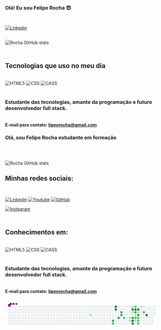 ### Olá! Eu sou Felipe Rocha 😎
</br>

[![Linkedin](https://img.shields.io/badge/LinkedIn-0077B5?style=for-the-badge&logo=linkedin&logoColor=white)](www.linkedin.com/in/feliperocharj)


</br>![Rocha GitHub stats](https://github-readme-stats.vercel.app/api?username=lipeorocha&show_icons=true&theme=dracula)



## </br> Tecnologias que uso no meu dia

<div style="display: inline_block"><br/>
    <img aLign="center" alt="HTML5" src="https://img.shields.io/badge/HTML5-E34F26?style=for-the-badge&logo=html5&logoColor=white">
    <img aLign="center" alt="CSS" src="https://img.shields.io/badge/CSS3-1572B6?style=for-the-badge&logo=css3&logoColor=white">
    <img aLign="center" alt="CASS" src="https://img.shields.io/badge/Sass-CC6699?style=for-the-badge&logo=sass&logoColor=white">
</div>

### </br> Estudante das tecnologias, amante da programação e futuro desenvolvedor full stack.

#### </br>E-mail para contato: lipeorocha@gmail.com

### Olá, sou Felipe Rocha estudante em formação
</br>

</br>![Rocha GitHub stats](https://github-readme-stats.vercel.app/api?username=lipeorocha&show_icons=true&theme=dracula)
</br>


## Minhas redes sociais:
</br>

[![Linkedin](https://img.shields.io/badge/LinkedIn-0077B5?style=for-the-badge&logo=linkedin&logoColor=white)](https://www.linkedin.com/in/feliperocharj/) [![Youtube](https://img.shields.io/badge/YouTube-FF0000?style=for-the-badge&logo=youtube&logoColor=white)](https://www.youtube.com/channel/UCq5fPMQ1Ied9C7eEOPrGgcw) [![GitHub](https://img.shields.io/badge/GitHub-100000?style=for-the-badge&logo=github&logoColor=white)](https://github.com/lipeorocha) 
</br>

[![Instagram](https://img.shields.io/badge/Instagram-E4405F?style=for-the-badge&logo=instagram&logoColor=white)](https://www.instagram.com/flp.rocha/) 




## </br> Conhecimentos em:

<div style="display: inline_block"><br/>
    <img aLign="center" alt="HTML5" src="https://img.shields.io/badge/HTML5-E34F26?style=for-the-badge&logo=html5&logoColor=white">
    <img aLign="center" alt="CSS" src="https://img.shields.io/badge/CSS3-1572B6?style=for-the-badge&logo=css3&logoColor=white">
    <img aLign="center" alt="CASS" src="https://img.shields.io/badge/Sass-CC6699?style=for-the-badge&logo=sass&logoColor=white">
</div>

### </br> Estudante das tecnologias, amante da programação e futuro desenvolvedor full stack.

#### </br>E-mail para contato: lipeorocha@gmail.com

<svg viewBox="-16 -32 880 192" width="880" height="192" xmlns="http://www.w3.org/2000/svg"><desc>Generated with https://github.com/Platane/snk</desc><style>@keyframes c0{15.34%{fill:var(--c1)}15.36%,to{fill:var(--ce)}}@keyframes c1{62.78%{fill:var(--c3)}62.8%,to{fill:var(--ce)}}@keyframes c2{46.5%{fill:var(--c2)}46.52%,to{fill:var(--ce)}}@keyframes c3{65.57%{fill:var(--c4)}65.59%,to{fill:var(--ce)}}@keyframes c4{65.11%{fill:var(--c4)}65.13%,to{fill:var(--ce)}}@keyframes c5{61.39%{fill:var(--c3)}61.41%,to{fill:var(--ce)}}@keyframes c6{59.99%{fill:var(--c3)}60.01%,to{fill:var(--ce)}}@keyframes c7{59.52%{fill:var(--c3)}59.54%,to{fill:var(--ce)}}@keyframes c8{43.71%{fill:var(--c2)}43.73%,to{fill:var(--ce)}}@keyframes c9{23.25%{fill:var(--c1)}23.27%,to{fill:var(--ce)}}@keyframes ca{22.78%{fill:var(--c1)}22.8%,to{fill:var(--ce)}}@keyframes cb{26.5%{fill:var(--c1)}26.52%,to{fill:var(--ce)}}@keyframes cc{68.83%{fill:var(--c4)}68.85%,to{fill:var(--ce)}}@keyframes cd{24.64%{fill:var(--c1)}24.66%,to{fill:var(--ce)}}@keyframes ce{57.2%{fill:var(--c3)}57.22%,to{fill:var(--ce)}}@keyframes cf{75.34%{fill:var(--c4)}75.36%,to{fill:var(--ce)}}@keyframes cg{75.8%{fill:var(--c4)}75.82%,to{fill:var(--ce)}}@keyframes ch{39.99%{fill:var(--c2)}40.01%,to{fill:var(--ce)}}@keyframes ci{69.29%{fill:var(--c4)}69.31%,to{fill:var(--ce)}}@keyframes cj{54.87%{fill:var(--c3)}54.89%,to{fill:var(--ce)}}@keyframes ck{33.94%{fill:var(--c1)}33.96%,to{fill:var(--ce)}}@keyframes cl{34.41%{fill:var(--c2)}34.43%,to{fill:var(--ce)}}@keyframes cm{34.87%{fill:var(--c1)}34.89%,to{fill:var(--ce)}}@keyframes cn{69.76%{fill:var(--c4)}69.78%,to{fill:var(--ce)}}@keyframes co{54.41%{fill:var(--c1)}54.43%,to{fill:var(--ce)}}@keyframes cp{55.8%{fill:var(--c3)}55.82%,to{fill:var(--ce)}}@keyframes cq{35.8%{fill:var(--c2)}35.82%,to{fill:var(--ce)}}@keyframes cr{35.34%{fill:var(--c2)}35.36%,to{fill:var(--ce)}}@keyframes cs{51.62%{fill:var(--c2)}51.64%,to{fill:var(--ce)}}@keyframes ct{28.83%{fill:var(--c1)}28.85%,to{fill:var(--ce)}}@keyframes cu{37.66%{fill:var(--c2)}37.68%,to{fill:var(--ce)}}@keyframes cv{72.08%{fill:var(--c4)}72.1%,to{fill:var(--ce)}}@keyframes u0{15.34%{transform:scale(0,1)}15.36%,22.78%{transform:scale(.14,1)}22.8%,23.25%{transform:scale(.29,1)}23.27%,24.64%{transform:scale(.43,1)}24.66%,26.5%{transform:scale(.57,1)}26.52%,28.83%{transform:scale(.71,1)}28.85%,33.94%{transform:scale(.86,1)}33.96%,to{transform:scale(1,1)}}@keyframes u1{34.41%{transform:scale(0,1)}34.43%,to{transform:scale(1,1)}}@keyframes u2{34.87%{transform:scale(0,1)}34.89%,to{transform:scale(1,1)}}@keyframes u3{35.34%{transform:scale(0,1)}35.36%,35.8%{transform:scale(.14,1)}35.82%,37.66%{transform:scale(.29,1)}37.68%,39.99%{transform:scale(.43,1)}40.01%,43.71%{transform:scale(.57,1)}43.73%,46.5%{transform:scale(.71,1)}46.52%,51.62%{transform:scale(.86,1)}51.64%,to{transform:scale(1,1)}}@keyframes u4{54.41%{transform:scale(0,1)}54.43%,to{transform:scale(1,1)}}@keyframes u5{54.87%{transform:scale(0,1)}54.89%,55.8%{transform:scale(.14,1)}55.82%,57.2%{transform:scale(.29,1)}57.22%,59.52%{transform:scale(.43,1)}59.54%,59.99%{transform:scale(.57,1)}60.01%,61.39%{transform:scale(.71,1)}61.41%,62.78%{transform:scale(.86,1)}62.8%,to{transform:scale(1,1)}}@keyframes u6{65.11%{transform:scale(0,1)}65.13%,65.57%{transform:scale(.13,1)}65.59%,68.83%{transform:scale(.25,1)}68.85%,69.29%{transform:scale(.38,1)}69.31%,69.76%{transform:scale(.5,1)}69.78%,72.08%{transform:scale(.63,1)}72.1%,75.34%{transform:scale(.75,1)}75.36%,75.8%{transform:scale(.88,1)}75.82%,to{transform:scale(1,1)}}@keyframes s0{0%,99.53%{transform:translate(0,-16px)}.47%{transform:translate(0,0)}13.95%{transform:translate(464px,0)}15.35%{transform:translate(464px,48px)}19.53%{transform:translate(608px,48px)}20.47%,45.58%,63.26%{transform:translate(608px,80px)}22.79%{transform:translate(688px,80px)}23.72%,33.02%{transform:translate(688px,48px)}24.19%,57.67%,74.42%{transform:translate(704px,48px)}24.65%{transform:translate(704px,32px)}25.12%{transform:translate(688px,32px)}26.05%,31.63%{transform:translate(688px,0)}26.51%,31.16%,68.37%{transform:translate(704px,0)}26.98%,30.7%{transform:translate(704px,-16px)}28.37%{transform:translate(752px,-16px)}28.84%{transform:translate(752px,0)}29.3%{transform:translate(736px,0)}29.77%{transform:translate(736px,-16px)}33.95%,55.35%{transform:translate(720px,48px)}34.88%{transform:translate(720px,80px)}35.35%{transform:translate(736px,80px)}35.81%,52.56%,56.28%{transform:translate(736px,64px)}36.74%{transform:translate(768px,64px)}38.6%{transform:translate(768px,0)}41.86%{transform:translate(656px,0)}43.72%{transform:translate(656px,64px)}44.19%{transform:translate(640px,64px)}44.65%{transform:translate(640px,80px)}46.05%{transform:translate(608px,96px)}46.51%{transform:translate(592px,96px)}46.98%{transform:translate(592px,112px)}51.16%{transform:translate(736px,112px)}53.02%{transform:translate(752px,64px)}53.95%{transform:translate(752px,32px)}54.88%{transform:translate(720px,32px)}55.81%{transform:translate(736px,48px)}57.21%{transform:translate(704px,64px)}59.53%{transform:translate(640px,48px)}60%{transform:translate(640px,32px)}60.47%{transform:translate(624px,32px)}61.4%{transform:translate(624px,64px)}62.33%{transform:translate(592px,64px)}62.79%{transform:translate(592px,80px)}65.58%{transform:translate(608px,0)}68.84%{transform:translate(704px,16px)}71.16%{transform:translate(784px,16px)}72.09%{transform:translate(784px,48px)}75.81%{transform:translate(704px,96px)}92.56%{transform:translate(128px,96px)}93.02%{transform:translate(128px,80px)}93.95%{transform:translate(96px,80px)}95.35%{transform:translate(96px,32px)}95.81%{transform:translate(80px,32px)}96.28%{transform:translate(80px,16px)}97.21%{transform:translate(48px,16px)}98.14%{transform:translate(48px,-16px)}}@keyframes s1{0%,99.53%{transform:translate(16px,-16px)}.47%{transform:translate(0,-16px)}.93%{transform:translate(0,0)}14.42%{transform:translate(464px,0)}15.81%{transform:translate(464px,48px)}20%{transform:translate(608px,48px)}20.93%,46.05%,63.72%{transform:translate(608px,80px)}23.26%{transform:translate(688px,80px)}24.19%,33.49%{transform:translate(688px,48px)}24.65%,58.14%,74.88%{transform:translate(704px,48px)}25.12%{transform:translate(704px,32px)}25.58%{transform:translate(688px,32px)}26.51%,32.09%{transform:translate(688px,0)}26.98%,31.63%,68.84%{transform:translate(704px,0)}27.44%,31.16%{transform:translate(704px,-16px)}28.84%{transform:translate(752px,-16px)}29.3%{transform:translate(752px,0)}29.77%{transform:translate(736px,0)}30.23%{transform:translate(736px,-16px)}34.42%,55.81%{transform:translate(720px,48px)}35.35%{transform:translate(720px,80px)}35.81%{transform:translate(736px,80px)}36.28%,53.02%,56.74%{transform:translate(736px,64px)}37.21%{transform:translate(768px,64px)}39.07%{transform:translate(768px,0)}42.33%{transform:translate(656px,0)}44.19%{transform:translate(656px,64px)}44.65%{transform:translate(640px,64px)}45.12%{transform:translate(640px,80px)}46.51%{transform:translate(608px,96px)}46.98%{transform:translate(592px,96px)}47.44%{transform:translate(592px,112px)}51.63%{transform:translate(736px,112px)}53.49%{transform:translate(752px,64px)}54.42%{transform:translate(752px,32px)}55.35%{transform:translate(720px,32px)}56.28%{transform:translate(736px,48px)}57.67%{transform:translate(704px,64px)}60%{transform:translate(640px,48px)}60.47%{transform:translate(640px,32px)}60.93%{transform:translate(624px,32px)}61.86%{transform:translate(624px,64px)}62.79%{transform:translate(592px,64px)}63.26%{transform:translate(592px,80px)}66.05%{transform:translate(608px,0)}69.3%{transform:translate(704px,16px)}71.63%{transform:translate(784px,16px)}72.56%{transform:translate(784px,48px)}76.28%{transform:translate(704px,96px)}93.02%{transform:translate(128px,96px)}93.49%{transform:translate(128px,80px)}94.42%{transform:translate(96px,80px)}95.81%{transform:translate(96px,32px)}96.28%{transform:translate(80px,32px)}96.74%{transform:translate(80px,16px)}97.67%{transform:translate(48px,16px)}98.6%{transform:translate(48px,-16px)}}@keyframes s2{0%,99.53%{transform:translate(32px,-16px)}.93%{transform:translate(0,-16px)}1.4%{transform:translate(0,0)}14.88%{transform:translate(464px,0)}16.28%{transform:translate(464px,48px)}20.47%{transform:translate(608px,48px)}21.4%,46.51%,64.19%{transform:translate(608px,80px)}23.72%{transform:translate(688px,80px)}24.65%,33.95%{transform:translate(688px,48px)}25.12%,58.6%,75.35%{transform:translate(704px,48px)}25.58%{transform:translate(704px,32px)}26.05%{transform:translate(688px,32px)}26.98%,32.56%{transform:translate(688px,0)}27.44%,32.09%,69.3%{transform:translate(704px,0)}27.91%,31.63%{transform:translate(704px,-16px)}29.3%{transform:translate(752px,-16px)}29.77%{transform:translate(752px,0)}30.23%{transform:translate(736px,0)}30.7%{transform:translate(736px,-16px)}34.88%,56.28%{transform:translate(720px,48px)}35.81%{transform:translate(720px,80px)}36.28%{transform:translate(736px,80px)}36.74%,53.49%,57.21%{transform:translate(736px,64px)}37.67%{transform:translate(768px,64px)}39.53%{transform:translate(768px,0)}42.79%{transform:translate(656px,0)}44.65%{transform:translate(656px,64px)}45.12%{transform:translate(640px,64px)}45.58%{transform:translate(640px,80px)}46.98%{transform:translate(608px,96px)}47.44%{transform:translate(592px,96px)}47.91%{transform:translate(592px,112px)}52.09%{transform:translate(736px,112px)}53.95%{transform:translate(752px,64px)}54.88%{transform:translate(752px,32px)}55.81%{transform:translate(720px,32px)}56.74%{transform:translate(736px,48px)}58.14%{transform:translate(704px,64px)}60.47%{transform:translate(640px,48px)}60.93%{transform:translate(640px,32px)}61.4%{transform:translate(624px,32px)}62.33%{transform:translate(624px,64px)}63.26%{transform:translate(592px,64px)}63.72%{transform:translate(592px,80px)}66.51%{transform:translate(608px,0)}69.77%{transform:translate(704px,16px)}72.09%{transform:translate(784px,16px)}73.02%{transform:translate(784px,48px)}76.74%{transform:translate(704px,96px)}93.49%{transform:translate(128px,96px)}93.95%{transform:translate(128px,80px)}94.88%{transform:translate(96px,80px)}96.28%{transform:translate(96px,32px)}96.74%{transform:translate(80px,32px)}97.21%{transform:translate(80px,16px)}98.14%{transform:translate(48px,16px)}99.07%{transform:translate(48px,-16px)}}@keyframes s3{0%,99.53%{transform:translate(48px,-16px)}1.4%{transform:translate(0,-16px)}1.86%{transform:translate(0,0)}15.35%{transform:translate(464px,0)}16.74%{transform:translate(464px,48px)}20.93%{transform:translate(608px,48px)}21.86%,46.98%,64.65%{transform:translate(608px,80px)}24.19%{transform:translate(688px,80px)}25.12%,34.42%{transform:translate(688px,48px)}25.58%,59.07%,75.81%{transform:translate(704px,48px)}26.05%{transform:translate(704px,32px)}26.51%{transform:translate(688px,32px)}27.44%,33.02%{transform:translate(688px,0)}27.91%,32.56%,69.77%{transform:translate(704px,0)}28.37%,32.09%{transform:translate(704px,-16px)}29.77%{transform:translate(752px,-16px)}30.23%{transform:translate(752px,0)}30.7%{transform:translate(736px,0)}31.16%{transform:translate(736px,-16px)}35.35%,56.74%{transform:translate(720px,48px)}36.28%{transform:translate(720px,80px)}36.74%{transform:translate(736px,80px)}37.21%,53.95%,57.67%{transform:translate(736px,64px)}38.14%{transform:translate(768px,64px)}40%{transform:translate(768px,0)}43.26%{transform:translate(656px,0)}45.12%{transform:translate(656px,64px)}45.58%{transform:translate(640px,64px)}46.05%{transform:translate(640px,80px)}47.44%{transform:translate(608px,96px)}47.91%{transform:translate(592px,96px)}48.37%{transform:translate(592px,112px)}52.56%{transform:translate(736px,112px)}54.42%{transform:translate(752px,64px)}55.35%{transform:translate(752px,32px)}56.28%{transform:translate(720px,32px)}57.21%{transform:translate(736px,48px)}58.6%{transform:translate(704px,64px)}60.93%{transform:translate(640px,48px)}61.4%{transform:translate(640px,32px)}61.86%{transform:translate(624px,32px)}62.79%{transform:translate(624px,64px)}63.72%{transform:translate(592px,64px)}64.19%{transform:translate(592px,80px)}66.98%{transform:translate(608px,0)}70.23%{transform:translate(704px,16px)}72.56%{transform:translate(784px,16px)}73.49%{transform:translate(784px,48px)}77.21%{transform:translate(704px,96px)}93.95%{transform:translate(128px,96px)}94.42%{transform:translate(128px,80px)}95.35%{transform:translate(96px,80px)}96.74%{transform:translate(96px,32px)}97.21%{transform:translate(80px,32px)}97.67%{transform:translate(80px,16px)}98.6%{transform:translate(48px,16px)}}:root{--cb:#1b1f230a;--cs:purple;--ce:#ebedf0;--c0:#ebedf0;--c1:#9be9a8;--c2:#40c463;--c3:#30a14e;--c4:#216e39}@media (prefers-color-scheme:dark){:root{--cb:#1b1f230a;--cs:purple;--ce:#161b22;--c1:#01311f;--c2:#034525;--c3:#0f6d31;--c4:#00c647}}.c{shape-rendering:geometricPrecision;fill:var(--ce);stroke-width:1px;stroke:var(--cb);animation:none 21500ms linear infinite}.c.c0{fill:var(--c1);animation-name:c0}.c.c1{fill:var(--c3);animation-name:c1}.c.c2{fill:var(--c2);animation-name:c2}.c.c3,.c.c4{fill:var(--c4);animation-name:c3}.c.c4{animation-name:c4}.c.c5,.c.c6,.c.c7{fill:var(--c3);animation-name:c5}.c.c6,.c.c7{animation-name:c6}.c.c7{animation-name:c7}.c.c8{fill:var(--c2);animation-name:c8}.c.c9,.c.ca,.c.cb{fill:var(--c1);animation-name:c9}.c.ca,.c.cb{animation-name:ca}.c.cb{animation-name:cb}.c.cc{fill:var(--c4);animation-name:cc}.c.cd{fill:var(--c1);animation-name:cd}.c.ce{fill:var(--c3);animation-name:ce}.c.cf,.c.cg{fill:var(--c4);animation-name:cf}.c.cg{animation-name:cg}.c.ch{fill:var(--c2);animation-name:ch}.c.ci{fill:var(--c4);animation-name:ci}.c.cj{fill:var(--c3);animation-name:cj}.c.ck{fill:var(--c1);animation-name:ck}.c.cl{fill:var(--c2);animation-name:cl}.c.cm{fill:var(--c1);animation-name:cm}.c.cn{fill:var(--c4);animation-name:cn}.c.co{fill:var(--c1);animation-name:co}.c.cp{fill:var(--c3);animation-name:cp}.c.cq,.c.cr,.c.cs{fill:var(--c2);animation-name:cq}.c.cr,.c.cs{animation-name:cr}.c.cs{animation-name:cs}.c.ct{fill:var(--c1);animation-name:ct}.c.cu{fill:var(--c2);animation-name:cu}.c.cv{fill:var(--c4);animation-name:cv}.s,.u{animation:none linear 21500ms infinite}.u,.u.u0{transform-origin:0 0}.u{transform:scale(0,1)}.u.u0{fill:var(--c1);animation-name:u0}.u.u1{fill:var(--c2);animation-name:u1;transform-origin:185.5px 0}.u.u2{fill:var(--c1);animation-name:u2;transform-origin:212px 0}.u.u3{fill:var(--c2);animation-name:u3;transform-origin:238.5px 0}.u.u4{fill:var(--c1);animation-name:u4;transform-origin:424px 0}.u.u5{fill:var(--c3);animation-name:u5;transform-origin:450.5px 0}.u.u6{fill:var(--c4);animation-name:u6;transform-origin:636px 0}.s{shape-rendering:geometricPrecision;fill:var(--cs)}.s.s0{transform:translate(0,-16px);animation-name:s0}.s.s1{transform:translate(16px,-16px);animation-name:s1}.s.s2{transform:translate(32px,-16px);animation-name:s2}.s.s3{transform:translate(48px,-16px);animation-name:s3}</style><rect class="c" x="2" y="2" rx="2" ry="2" width="12" height="12"/><rect class="c" x="2" y="18" rx="2" ry="2" width="12" height="12"/><rect class="c" x="2" y="34" rx="2" ry="2" width="12" height="12"/><rect class="c" x="2" y="50" rx="2" ry="2" width="12" height="12"/><rect class="c" x="2" y="66" rx="2" ry="2" width="12" height="12"/><rect class="c" x="2" y="82" rx="2" ry="2" width="12" height="12"/><rect class="c" x="2" y="98" rx="2" ry="2" width="12" height="12"/><rect class="c" x="18" y="2" rx="2" ry="2" width="12" height="12"/><rect class="c" x="18" y="18" rx="2" ry="2" width="12" height="12"/><rect class="c" x="18" y="34" rx="2" ry="2" width="12" height="12"/><rect class="c" x="18" y="50" rx="2" ry="2" width="12" height="12"/><rect class="c" x="18" y="66" rx="2" ry="2" width="12" height="12"/><rect class="c" x="18" y="82" rx="2" ry="2" width="12" height="12"/><rect class="c" x="18" y="98" rx="2" ry="2" width="12" height="12"/><rect class="c" x="34" y="2" rx="2" ry="2" width="12" height="12"/><rect class="c" x="34" y="18" rx="2" ry="2" width="12" height="12"/><rect class="c" x="34" y="34" rx="2" ry="2" width="12" height="12"/><rect class="c" x="34" y="50" rx="2" ry="2" width="12" height="12"/><rect class="c" x="34" y="66" rx="2" ry="2" width="12" height="12"/><rect class="c" x="34" y="82" rx="2" ry="2" width="12" height="12"/><rect class="c" x="34" y="98" rx="2" ry="2" width="12" height="12"/><rect class="c" x="50" y="2" rx="2" ry="2" width="12" height="12"/><rect class="c" x="50" y="18" rx="2" ry="2" width="12" height="12"/><rect class="c" x="50" y="34" rx="2" ry="2" width="12" height="12"/><rect class="c" x="50" y="50" rx="2" ry="2" width="12" height="12"/><rect class="c" x="50" y="66" rx="2" ry="2" width="12" height="12"/><rect class="c" x="50" y="82" rx="2" ry="2" width="12" height="12"/><rect class="c" x="50" y="98" rx="2" ry="2" width="12" height="12"/><rect class="c" x="66" y="2" rx="2" ry="2" width="12" height="12"/><rect class="c" x="66" y="18" rx="2" ry="2" width="12" height="12"/><rect class="c" x="66" y="34" rx="2" ry="2" width="12" height="12"/><rect class="c" x="66" y="50" rx="2" ry="2" width="12" height="12"/><rect class="c" x="66" y="66" rx="2" ry="2" width="12" height="12"/><rect class="c" x="66" y="82" rx="2" ry="2" width="12" height="12"/><rect class="c" x="66" y="98" rx="2" ry="2" width="12" height="12"/><rect class="c" x="82" y="2" rx="2" ry="2" width="12" height="12"/><rect class="c" x="82" y="18" rx="2" ry="2" width="12" height="12"/><rect class="c" x="82" y="34" rx="2" ry="2" width="12" height="12"/><rect class="c" x="82" y="50" rx="2" ry="2" width="12" height="12"/><rect class="c" x="82" y="66" rx="2" ry="2" width="12" height="12"/><rect class="c" x="82" y="82" rx="2" ry="2" width="12" height="12"/><rect class="c" x="82" y="98" rx="2" ry="2" width="12" height="12"/><rect class="c" x="98" y="2" rx="2" ry="2" width="12" height="12"/><rect class="c" x="98" y="18" rx="2" ry="2" width="12" height="12"/><rect class="c" x="98" y="34" rx="2" ry="2" width="12" height="12"/><rect class="c" x="98" y="50" rx="2" ry="2" width="12" height="12"/><rect class="c" x="98" y="66" rx="2" ry="2" width="12" height="12"/><rect class="c" x="98" y="82" rx="2" ry="2" width="12" height="12"/><rect class="c" x="98" y="98" rx="2" ry="2" width="12" height="12"/><rect class="c" x="114" y="2" rx="2" ry="2" width="12" height="12"/><rect class="c" x="114" y="18" rx="2" ry="2" width="12" height="12"/><rect class="c" x="114" y="34" rx="2" ry="2" width="12" height="12"/><rect class="c" x="114" y="50" rx="2" ry="2" width="12" height="12"/><rect class="c" x="114" y="66" rx="2" ry="2" width="12" height="12"/><rect class="c" x="114" y="82" rx="2" ry="2" width="12" height="12"/><rect class="c" x="114" y="98" rx="2" ry="2" width="12" height="12"/><rect class="c" x="130" y="2" rx="2" ry="2" width="12" height="12"/><rect class="c" x="130" y="18" rx="2" ry="2" width="12" height="12"/><rect class="c" x="130" y="34" rx="2" ry="2" width="12" height="12"/><rect class="c" x="130" y="50" rx="2" ry="2" width="12" height="12"/><rect class="c" x="130" y="66" rx="2" ry="2" width="12" height="12"/><rect class="c" x="130" y="82" rx="2" ry="2" width="12" height="12"/><rect class="c" x="130" y="98" rx="2" ry="2" width="12" height="12"/><rect class="c" x="146" y="2" rx="2" ry="2" width="12" height="12"/><rect class="c" x="146" y="18" rx="2" ry="2" width="12" height="12"/><rect class="c" x="146" y="34" rx="2" ry="2" width="12" height="12"/><rect class="c" x="146" y="50" rx="2" ry="2" width="12" height="12"/><rect class="c" x="146" y="66" rx="2" ry="2" width="12" height="12"/><rect class="c" x="146" y="82" rx="2" ry="2" width="12" height="12"/><rect class="c" x="146" y="98" rx="2" ry="2" width="12" height="12"/><rect class="c" x="162" y="2" rx="2" ry="2" width="12" height="12"/><rect class="c" x="162" y="18" rx="2" ry="2" width="12" height="12"/><rect class="c" x="162" y="34" rx="2" ry="2" width="12" height="12"/><rect class="c" x="162" y="50" rx="2" ry="2" width="12" height="12"/><rect class="c" x="162" y="66" rx="2" ry="2" width="12" height="12"/><rect class="c" x="162" y="82" rx="2" ry="2" width="12" height="12"/><rect class="c" x="162" y="98" rx="2" ry="2" width="12" height="12"/><rect class="c" x="178" y="2" rx="2" ry="2" width="12" height="12"/><rect class="c" x="178" y="18" rx="2" ry="2" width="12" height="12"/><rect class="c" x="178" y="34" rx="2" ry="2" width="12" height="12"/><rect class="c" x="178" y="50" rx="2" ry="2" width="12" height="12"/><rect class="c" x="178" y="66" rx="2" ry="2" width="12" height="12"/><rect class="c" x="178" y="82" rx="2" ry="2" width="12" height="12"/><rect class="c" x="178" y="98" rx="2" ry="2" width="12" height="12"/><rect class="c" x="194" y="2" rx="2" ry="2" width="12" height="12"/><rect class="c" x="194" y="18" rx="2" ry="2" width="12" height="12"/><rect class="c" x="194" y="34" rx="2" ry="2" width="12" height="12"/><rect class="c" x="194" y="50" rx="2" ry="2" width="12" height="12"/><rect class="c" x="194" y="66" rx="2" ry="2" width="12" height="12"/><rect class="c" x="194" y="82" rx="2" ry="2" width="12" height="12"/><rect class="c" x="194" y="98" rx="2" ry="2" width="12" height="12"/><rect class="c" x="210" y="2" rx="2" ry="2" width="12" height="12"/><rect class="c" x="210" y="18" rx="2" ry="2" width="12" height="12"/><rect class="c" x="210" y="34" rx="2" ry="2" width="12" height="12"/><rect class="c" x="210" y="50" rx="2" ry="2" width="12" height="12"/><rect class="c" x="210" y="66" rx="2" ry="2" width="12" height="12"/><rect class="c" x="210" y="82" rx="2" ry="2" width="12" height="12"/><rect class="c" x="210" y="98" rx="2" ry="2" width="12" height="12"/><rect class="c" x="226" y="2" rx="2" ry="2" width="12" height="12"/><rect class="c" x="226" y="18" rx="2" ry="2" width="12" height="12"/><rect class="c" x="226" y="34" rx="2" ry="2" width="12" height="12"/><rect class="c" x="226" y="50" rx="2" ry="2" width="12" height="12"/><rect class="c" x="226" y="66" rx="2" ry="2" width="12" height="12"/><rect class="c" x="226" y="82" rx="2" ry="2" width="12" height="12"/><rect class="c" x="226" y="98" rx="2" ry="2" width="12" height="12"/><rect class="c" x="242" y="2" rx="2" ry="2" width="12" height="12"/><rect class="c" x="242" y="18" rx="2" ry="2" width="12" height="12"/><rect class="c" x="242" y="34" rx="2" ry="2" width="12" height="12"/><rect class="c" x="242" y="50" rx="2" ry="2" width="12" height="12"/><rect class="c" x="242" y="66" rx="2" ry="2" width="12" height="12"/><rect class="c" x="242" y="82" rx="2" ry="2" width="12" height="12"/><rect class="c" x="242" y="98" rx="2" ry="2" width="12" height="12"/><rect class="c" x="258" y="2" rx="2" ry="2" width="12" height="12"/><rect class="c" x="258" y="18" rx="2" ry="2" width="12" height="12"/><rect class="c" x="258" y="34" rx="2" ry="2" width="12" height="12"/><rect class="c" x="258" y="50" rx="2" ry="2" width="12" height="12"/><rect class="c" x="258" y="66" rx="2" ry="2" width="12" height="12"/><rect class="c" x="258" y="82" rx="2" ry="2" width="12" height="12"/><rect class="c" x="258" y="98" rx="2" ry="2" width="12" height="12"/><rect class="c" x="274" y="2" rx="2" ry="2" width="12" height="12"/><rect class="c" x="274" y="18" rx="2" ry="2" width="12" height="12"/><rect class="c" x="274" y="34" rx="2" ry="2" width="12" height="12"/><rect class="c" x="274" y="50" rx="2" ry="2" width="12" height="12"/><rect class="c" x="274" y="66" rx="2" ry="2" width="12" height="12"/><rect class="c" x="274" y="82" rx="2" ry="2" width="12" height="12"/><rect class="c" x="274" y="98" rx="2" ry="2" width="12" height="12"/><rect class="c" x="290" y="2" rx="2" ry="2" width="12" height="12"/><rect class="c" x="290" y="18" rx="2" ry="2" width="12" height="12"/><rect class="c" x="290" y="34" rx="2" ry="2" width="12" height="12"/><rect class="c" x="290" y="50" rx="2" ry="2" width="12" height="12"/><rect class="c" x="290" y="66" rx="2" ry="2" width="12" height="12"/><rect class="c" x="290" y="82" rx="2" ry="2" width="12" height="12"/><rect class="c" x="290" y="98" rx="2" ry="2" width="12" height="12"/><rect class="c" x="306" y="2" rx="2" ry="2" width="12" height="12"/><rect class="c" x="306" y="18" rx="2" ry="2" width="12" height="12"/><rect class="c" x="306" y="34" rx="2" ry="2" width="12" height="12"/><rect class="c" x="306" y="50" rx="2" ry="2" width="12" height="12"/><rect class="c" x="306" y="66" rx="2" ry="2" width="12" height="12"/><rect class="c" x="306" y="82" rx="2" ry="2" width="12" height="12"/><rect class="c" x="306" y="98" rx="2" ry="2" width="12" height="12"/><rect class="c" x="322" y="2" rx="2" ry="2" width="12" height="12"/><rect class="c" x="322" y="18" rx="2" ry="2" width="12" height="12"/><rect class="c" x="322" y="34" rx="2" ry="2" width="12" height="12"/><rect class="c" x="322" y="50" rx="2" ry="2" width="12" height="12"/><rect class="c" x="322" y="66" rx="2" ry="2" width="12" height="12"/><rect class="c" x="322" y="82" rx="2" ry="2" width="12" height="12"/><rect class="c" x="322" y="98" rx="2" ry="2" width="12" height="12"/><rect class="c" x="338" y="2" rx="2" ry="2" width="12" height="12"/><rect class="c" x="338" y="18" rx="2" ry="2" width="12" height="12"/><rect class="c" x="338" y="34" rx="2" ry="2" width="12" height="12"/><rect class="c" x="338" y="50" rx="2" ry="2" width="12" height="12"/><rect class="c" x="338" y="66" rx="2" ry="2" width="12" height="12"/><rect class="c" x="338" y="82" rx="2" ry="2" width="12" height="12"/><rect class="c" x="338" y="98" rx="2" ry="2" width="12" height="12"/><rect class="c" x="354" y="2" rx="2" ry="2" width="12" height="12"/><rect class="c" x="354" y="18" rx="2" ry="2" width="12" height="12"/><rect class="c" x="354" y="34" rx="2" ry="2" width="12" height="12"/><rect class="c" x="354" y="50" rx="2" ry="2" width="12" height="12"/><rect class="c" x="354" y="66" rx="2" ry="2" width="12" height="12"/><rect class="c" x="354" y="82" rx="2" ry="2" width="12" height="12"/><rect class="c" x="354" y="98" rx="2" ry="2" width="12" height="12"/><rect class="c" x="370" y="2" rx="2" ry="2" width="12" height="12"/><rect class="c" x="370" y="18" rx="2" ry="2" width="12" height="12"/><rect class="c" x="370" y="34" rx="2" ry="2" width="12" height="12"/><rect class="c" x="370" y="50" rx="2" ry="2" width="12" height="12"/><rect class="c" x="370" y="66" rx="2" ry="2" width="12" height="12"/><rect class="c" x="370" y="82" rx="2" ry="2" width="12" height="12"/><rect class="c" x="370" y="98" rx="2" ry="2" width="12" height="12"/><rect class="c" x="386" y="2" rx="2" ry="2" width="12" height="12"/><rect class="c" x="386" y="18" rx="2" ry="2" width="12" height="12"/><rect class="c" x="386" y="34" rx="2" ry="2" width="12" height="12"/><rect class="c" x="386" y="50" rx="2" ry="2" width="12" height="12"/><rect class="c" x="386" y="66" rx="2" ry="2" width="12" height="12"/><rect class="c" x="386" y="82" rx="2" ry="2" width="12" height="12"/><rect class="c" x="386" y="98" rx="2" ry="2" width="12" height="12"/><rect class="c" x="402" y="2" rx="2" ry="2" width="12" height="12"/><rect class="c" x="402" y="18" rx="2" ry="2" width="12" height="12"/><rect class="c" x="402" y="34" rx="2" ry="2" width="12" height="12"/><rect class="c" x="402" y="50" rx="2" ry="2" width="12" height="12"/><rect class="c" x="402" y="66" rx="2" ry="2" width="12" height="12"/><rect class="c" x="402" y="82" rx="2" ry="2" width="12" height="12"/><rect class="c" x="402" y="98" rx="2" ry="2" width="12" height="12"/><rect class="c" x="418" y="2" rx="2" ry="2" width="12" height="12"/><rect class="c" x="418" y="18" rx="2" ry="2" width="12" height="12"/><rect class="c" x="418" y="34" rx="2" ry="2" width="12" height="12"/><rect class="c" x="418" y="50" rx="2" ry="2" width="12" height="12"/><rect class="c" x="418" y="66" rx="2" ry="2" width="12" height="12"/><rect class="c" x="418" y="82" rx="2" ry="2" width="12" height="12"/><rect class="c" x="418" y="98" rx="2" ry="2" width="12" height="12"/><rect class="c" x="434" y="2" rx="2" ry="2" width="12" height="12"/><rect class="c" x="434" y="18" rx="2" ry="2" width="12" height="12"/><rect class="c" x="434" y="34" rx="2" ry="2" width="12" height="12"/><rect class="c" x="434" y="50" rx="2" ry="2" width="12" height="12"/><rect class="c" x="434" y="66" rx="2" ry="2" width="12" height="12"/><rect class="c" x="434" y="82" rx="2" ry="2" width="12" height="12"/><rect class="c" x="434" y="98" rx="2" ry="2" width="12" height="12"/><rect class="c" x="450" y="2" rx="2" ry="2" width="12" height="12"/><rect class="c" x="450" y="18" rx="2" ry="2" width="12" height="12"/><rect class="c" x="450" y="34" rx="2" ry="2" width="12" height="12"/><rect class="c" x="450" y="50" rx="2" ry="2" width="12" height="12"/><rect class="c" x="450" y="66" rx="2" ry="2" width="12" height="12"/><rect class="c" x="450" y="82" rx="2" ry="2" width="12" height="12"/><rect class="c" x="450" y="98" rx="2" ry="2" width="12" height="12"/><rect class="c" x="466" y="2" rx="2" ry="2" width="12" height="12"/><rect class="c" x="466" y="18" rx="2" ry="2" width="12" height="12"/><rect class="c" x="466" y="34" rx="2" ry="2" width="12" height="12"/><rect class="c c0" x="466" y="50" rx="2" ry="2" width="12" height="12"/><rect class="c" x="466" y="66" rx="2" ry="2" width="12" height="12"/><rect class="c" x="466" y="82" rx="2" ry="2" width="12" height="12"/><rect class="c" x="466" y="98" rx="2" ry="2" width="12" height="12"/><rect class="c" x="482" y="2" rx="2" ry="2" width="12" height="12"/><rect class="c" x="482" y="18" rx="2" ry="2" width="12" height="12"/><rect class="c" x="482" y="34" rx="2" ry="2" width="12" height="12"/><rect class="c" x="482" y="50" rx="2" ry="2" width="12" height="12"/><rect class="c" x="482" y="66" rx="2" ry="2" width="12" height="12"/><rect class="c" x="482" y="82" rx="2" ry="2" width="12" height="12"/><rect class="c" x="482" y="98" rx="2" ry="2" width="12" height="12"/><rect class="c" x="498" y="2" rx="2" ry="2" width="12" height="12"/><rect class="c" x="498" y="18" rx="2" ry="2" width="12" height="12"/><rect class="c" x="498" y="34" rx="2" ry="2" width="12" height="12"/><rect class="c" x="498" y="50" rx="2" ry="2" width="12" height="12"/><rect class="c" x="498" y="66" rx="2" ry="2" width="12" height="12"/><rect class="c" x="498" y="82" rx="2" ry="2" width="12" height="12"/><rect class="c" x="498" y="98" rx="2" ry="2" width="12" height="12"/><rect class="c" x="514" y="2" rx="2" ry="2" width="12" height="12"/><rect class="c" x="514" y="18" rx="2" ry="2" width="12" height="12"/><rect class="c" x="514" y="34" rx="2" ry="2" width="12" height="12"/><rect class="c" x="514" y="50" rx="2" ry="2" width="12" height="12"/><rect class="c" x="514" y="66" rx="2" ry="2" width="12" height="12"/><rect class="c" x="514" y="82" rx="2" ry="2" width="12" height="12"/><rect class="c" x="514" y="98" rx="2" ry="2" width="12" height="12"/><rect class="c" x="530" y="2" rx="2" ry="2" width="12" height="12"/><rect class="c" x="530" y="18" rx="2" ry="2" width="12" height="12"/><rect class="c" x="530" y="34" rx="2" ry="2" width="12" height="12"/><rect class="c" x="530" y="50" rx="2" ry="2" width="12" height="12"/><rect class="c" x="530" y="66" rx="2" ry="2" width="12" height="12"/><rect class="c" x="530" y="82" rx="2" ry="2" width="12" height="12"/><rect class="c" x="530" y="98" rx="2" ry="2" width="12" height="12"/><rect class="c" x="546" y="2" rx="2" ry="2" width="12" height="12"/><rect class="c" x="546" y="18" rx="2" ry="2" width="12" height="12"/><rect class="c" x="546" y="34" rx="2" ry="2" width="12" height="12"/><rect class="c" x="546" y="50" rx="2" ry="2" width="12" height="12"/><rect class="c" x="546" y="66" rx="2" ry="2" width="12" height="12"/><rect class="c" x="546" y="82" rx="2" ry="2" width="12" height="12"/><rect class="c" x="546" y="98" rx="2" ry="2" width="12" height="12"/><rect class="c" x="562" y="2" rx="2" ry="2" width="12" height="12"/><rect class="c" x="562" y="18" rx="2" ry="2" width="12" height="12"/><rect class="c" x="562" y="34" rx="2" ry="2" width="12" height="12"/><rect class="c" x="562" y="50" rx="2" ry="2" width="12" height="12"/><rect class="c" x="562" y="66" rx="2" ry="2" width="12" height="12"/><rect class="c" x="562" y="82" rx="2" ry="2" width="12" height="12"/><rect class="c" x="562" y="98" rx="2" ry="2" width="12" height="12"/><rect class="c" x="578" y="2" rx="2" ry="2" width="12" height="12"/><rect class="c" x="578" y="18" rx="2" ry="2" width="12" height="12"/><rect class="c" x="578" y="34" rx="2" ry="2" width="12" height="12"/><rect class="c" x="578" y="50" rx="2" ry="2" width="12" height="12"/><rect class="c" x="578" y="66" rx="2" ry="2" width="12" height="12"/><rect class="c" x="578" y="82" rx="2" ry="2" width="12" height="12"/><rect class="c" x="578" y="98" rx="2" ry="2" width="12" height="12"/><rect class="c" x="594" y="2" rx="2" ry="2" width="12" height="12"/><rect class="c" x="594" y="18" rx="2" ry="2" width="12" height="12"/><rect class="c" x="594" y="34" rx="2" ry="2" width="12" height="12"/><rect class="c" x="594" y="50" rx="2" ry="2" width="12" height="12"/><rect class="c" x="594" y="66" rx="2" ry="2" width="12" height="12"/><rect class="c c1" x="594" y="82" rx="2" ry="2" width="12" height="12"/><rect class="c c2" x="594" y="98" rx="2" ry="2" width="12" height="12"/><rect class="c c3" x="610" y="2" rx="2" ry="2" width="12" height="12"/><rect class="c c4" x="610" y="18" rx="2" ry="2" width="12" height="12"/><rect class="c" x="610" y="34" rx="2" ry="2" width="12" height="12"/><rect class="c" x="610" y="50" rx="2" ry="2" width="12" height="12"/><rect class="c" x="610" y="66" rx="2" ry="2" width="12" height="12"/><rect class="c" x="610" y="82" rx="2" ry="2" width="12" height="12"/><rect class="c" x="610" y="98" rx="2" ry="2" width="12" height="12"/><rect class="c" x="626" y="2" rx="2" ry="2" width="12" height="12"/><rect class="c" x="626" y="18" rx="2" ry="2" width="12" height="12"/><rect class="c" x="626" y="34" rx="2" ry="2" width="12" height="12"/><rect class="c" x="626" y="50" rx="2" ry="2" width="12" height="12"/><rect class="c c5" x="626" y="66" rx="2" ry="2" width="12" height="12"/><rect class="c" x="626" y="82" rx="2" ry="2" width="12" height="12"/><rect class="c" x="626" y="98" rx="2" ry="2" width="12" height="12"/><rect class="c" x="642" y="2" rx="2" ry="2" width="12" height="12"/><rect class="c" x="642" y="18" rx="2" ry="2" width="12" height="12"/><rect class="c c6" x="642" y="34" rx="2" ry="2" width="12" height="12"/><rect class="c c7" x="642" y="50" rx="2" ry="2" width="12" height="12"/><rect class="c" x="642" y="66" rx="2" ry="2" width="12" height="12"/><rect class="c" x="642" y="82" rx="2" ry="2" width="12" height="12"/><rect class="c" x="642" y="98" rx="2" ry="2" width="12" height="12"/><rect class="c" x="658" y="2" rx="2" ry="2" width="12" height="12"/><rect class="c" x="658" y="18" rx="2" ry="2" width="12" height="12"/><rect class="c" x="658" y="34" rx="2" ry="2" width="12" height="12"/><rect class="c" x="658" y="50" rx="2" ry="2" width="12" height="12"/><rect class="c c8" x="658" y="66" rx="2" ry="2" width="12" height="12"/><rect class="c" x="658" y="82" rx="2" ry="2" width="12" height="12"/><rect class="c" x="658" y="98" rx="2" ry="2" width="12" height="12"/><rect class="c" x="674" y="2" rx="2" ry="2" width="12" height="12"/><rect class="c" x="674" y="18" rx="2" ry="2" width="12" height="12"/><rect class="c" x="674" y="34" rx="2" ry="2" width="12" height="12"/><rect class="c" x="674" y="50" rx="2" ry="2" width="12" height="12"/><rect class="c" x="674" y="66" rx="2" ry="2" width="12" height="12"/><rect class="c" x="674" y="82" rx="2" ry="2" width="12" height="12"/><rect class="c" x="674" y="98" rx="2" ry="2" width="12" height="12"/><rect class="c" x="690" y="2" rx="2" ry="2" width="12" height="12"/><rect class="c" x="690" y="18" rx="2" ry="2" width="12" height="12"/><rect class="c" x="690" y="34" rx="2" ry="2" width="12" height="12"/><rect class="c" x="690" y="50" rx="2" ry="2" width="12" height="12"/><rect class="c c9" x="690" y="66" rx="2" ry="2" width="12" height="12"/><rect class="c ca" x="690" y="82" rx="2" ry="2" width="12" height="12"/><rect class="c" x="690" y="98" rx="2" ry="2" width="12" height="12"/><rect class="c cb" x="706" y="2" rx="2" ry="2" width="12" height="12"/><rect class="c cc" x="706" y="18" rx="2" ry="2" width="12" height="12"/><rect class="c cd" x="706" y="34" rx="2" ry="2" width="12" height="12"/><rect class="c" x="706" y="50" rx="2" ry="2" width="12" height="12"/><rect class="c ce" x="706" y="66" rx="2" ry="2" width="12" height="12"/><rect class="c cf" x="706" y="82" rx="2" ry="2" width="12" height="12"/><rect class="c cg" x="706" y="98" rx="2" ry="2" width="12" height="12"/><rect class="c ch" x="722" y="2" rx="2" ry="2" width="12" height="12"/><rect class="c ci" x="722" y="18" rx="2" ry="2" width="12" height="12"/><rect class="c cj" x="722" y="34" rx="2" ry="2" width="12" height="12"/><rect class="c ck" x="722" y="50" rx="2" ry="2" width="12" height="12"/><rect class="c cl" x="722" y="66" rx="2" ry="2" width="12" height="12"/><rect class="c cm" x="722" y="82" rx="2" ry="2" width="12" height="12"/><rect class="c" x="722" y="98" rx="2" ry="2" width="12" height="12"/><rect class="c" x="738" y="2" rx="2" ry="2" width="12" height="12"/><rect class="c cn" x="738" y="18" rx="2" ry="2" width="12" height="12"/><rect class="c co" x="738" y="34" rx="2" ry="2" width="12" height="12"/><rect class="c cp" x="738" y="50" rx="2" ry="2" width="12" height="12"/><rect class="c cq" x="738" y="66" rx="2" ry="2" width="12" height="12"/><rect class="c cr" x="738" y="82" rx="2" ry="2" width="12" height="12"/><rect class="c cs" x="738" y="98" rx="2" ry="2" width="12" height="12"/><rect class="c ct" x="754" y="2" rx="2" ry="2" width="12" height="12"/><rect class="c" x="754" y="18" rx="2" ry="2" width="12" height="12"/><rect class="c" x="754" y="34" rx="2" ry="2" width="12" height="12"/><rect class="c" x="754" y="50" rx="2" ry="2" width="12" height="12"/><rect class="c" x="754" y="66" rx="2" ry="2" width="12" height="12"/><rect class="c" x="754" y="82" rx="2" ry="2" width="12" height="12"/><rect class="c" x="754" y="98" rx="2" ry="2" width="12" height="12"/><rect class="c" x="770" y="2" rx="2" ry="2" width="12" height="12"/><rect class="c" x="770" y="18" rx="2" ry="2" width="12" height="12"/><rect class="c cu" x="770" y="34" rx="2" ry="2" width="12" height="12"/><rect class="c" x="770" y="50" rx="2" ry="2" width="12" height="12"/><rect class="c" x="770" y="66" rx="2" ry="2" width="12" height="12"/><rect class="c" x="770" y="82" rx="2" ry="2" width="12" height="12"/><rect class="c" x="770" y="98" rx="2" ry="2" width="12" height="12"/><rect class="c" x="786" y="2" rx="2" ry="2" width="12" height="12"/><rect class="c" x="786" y="18" rx="2" ry="2" width="12" height="12"/><rect class="c" x="786" y="34" rx="2" ry="2" width="12" height="12"/><rect class="c cv" x="786" y="50" rx="2" ry="2" width="12" height="12"/><rect class="c" x="786" y="66" rx="2" ry="2" width="12" height="12"/><rect class="c" x="786" y="82" rx="2" ry="2" width="12" height="12"/><rect class="c" x="786" y="98" rx="2" ry="2" width="12" height="12"/><rect class="c" x="802" y="2" rx="2" ry="2" width="12" height="12"/><rect class="c" x="802" y="18" rx="2" ry="2" width="12" height="12"/><rect class="c" x="802" y="34" rx="2" ry="2" width="12" height="12"/><rect class="c" x="802" y="50" rx="2" ry="2" width="12" height="12"/><rect class="c" x="802" y="66" rx="2" ry="2" width="12" height="12"/><rect class="c" x="802" y="82" rx="2" ry="2" width="12" height="12"/><rect class="c" x="802" y="98" rx="2" ry="2" width="12" height="12"/><rect class="c" x="818" y="2" rx="2" ry="2" width="12" height="12"/><rect class="c" x="818" y="18" rx="2" ry="2" width="12" height="12"/><rect class="c" x="818" y="34" rx="2" ry="2" width="12" height="12"/><rect class="c" x="818" y="50" rx="2" ry="2" width="12" height="12"/><rect class="c" x="818" y="66" rx="2" ry="2" width="12" height="12"/><rect class="c" x="818" y="82" rx="2" ry="2" width="12" height="12"/><rect class="c" x="818" y="98" rx="2" ry="2" width="12" height="12"/><rect class="c" x="834" y="2" rx="2" ry="2" width="12" height="12"/><rect class="c" x="834" y="18" rx="2" ry="2" width="12" height="12"/><rect class="c" x="834" y="34" rx="2" ry="2" width="12" height="12"/><rect class="c" x="834" y="50" rx="2" ry="2" width="12" height="12"/><rect class="u u0" height="12" width="186.1" x="0.0" y="144"/><rect class="u u1" height="12" width="27.1" x="185.5" y="144"/><rect class="u u2" height="12" width="27.1" x="212.0" y="144"/><rect class="u u3" height="12" width="186.1" x="238.5" y="144"/><rect class="u u4" height="12" width="27.1" x="424.0" y="144"/><rect class="u u5" height="12" width="186.1" x="450.5" y="144"/><rect class="u u6" height="12" width="212.6" x="636.0" y="144"/><rect class="s s0" x="0.8" y="0.8" width="14.4" height="14.4" rx="4.5" ry="4.5"/><rect class="s s1" x="1.8" y="1.8" width="12.3" height="12.3" rx="4.1" ry="4.1"/><rect class="s s2" x="2.6" y="2.6" width="10.8" height="10.8" rx="3.6" ry="3.6"/><rect class="s s3" x="3.0" y="3.0" width="9.9" height="9.9" rx="3.3" ry="3.3"/></svg>
